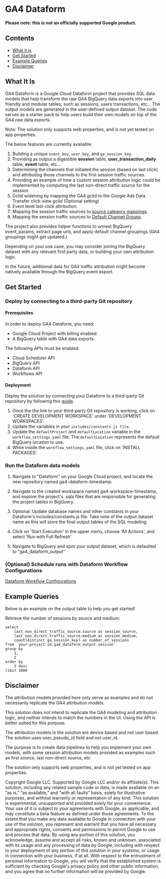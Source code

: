 
# GA4 Dataform

**Please note: this is not an officially supported Google product.**

## Contents
- [What it is](#what-it-is)
- [Get Started](#get-started)
- [Example Queries](#example-queries)
- [Disclaimer](#disclaimer)

## What It Is

GA4 Dataform is a Google Cloud Dataform project that provides SQL data models that help transform the raw GA4 BigQuery data exports into user friendly and modular tables, such as sessions, users transactions, etc... The output models are generated in the user-defined output dataset. The code serves as a starter pack to help users build their own models on top of the GA4 raw data exports. 

Note: The solution only supports web properties, and is not yet tested on app properties.

The below features are currently available:

1. Building a unique `event_key`, `user_key`, and `ga_session_key`.
2. Providing as output a digestible **session** table, **user_transaction_daily** table, **event** table, etc...
3. Determining the channels that initiated the session (based on last click) and attributing those channels to the first session traffic sources.
4. Providing an example of how a custom session attribution logic could be implemented by computing the last non-direct traffic source for the session.
5. Gclid widening by mapping the GA4 gclid to the Google Ads Data Transfer click-view gclid (Optional setting)
6. Event level last-click attribution.
7. Mapping the session traffic sources to [source category mappings](https://support.google.com/analytics/answer/9756891?hl=en#list).
8. Mapping the session traffic sources to [Default Channel Groups](https://support.google.com/analytics/answer/9756891?hl=en).

The project also provides helper functions to unnest BigQuery event_params, extract page urls, and apply default channel groupings (GA4 groupings might get updated.)

Depending on your use case, you may consider joining the BigQuery dataset with any relevant first party data, or building your own attribution logic. 

In the future, additional data for GA4 traffic attribution might become natively available through the BigQuery event export.

## Get Started

### Deploy by connecting to a third-party Git repository

#### Prerequisites

In order to deploy GA4 Dataform, you need:
- Google Cloud Project with billing enabled.
- A BigQuery table with GA4 data exports.

The following APIs must be enabled.

- Cloud Scheduler API
- BigQuery API
- Dataform API
- Workflows API

#### Deployment

Deploy the solution by connecting your Dataform to a third-party Git repository by following this [guide](https://cloud.google.com/dataform/docs/connect-repository).

1. Once the the link to your third-party Git repository is working, click on 'CREATE DEVELOPMENT WORKSPACE' under 'DEVELOPMENT WORKSPACES'.
2. Update the variables in your `includes/constants.js file`.
3. Update the `defaultProject` and `defaultLocation` variable in the `workflow_settings.yaml` file. The `defaultLocation` represents the default BigQuery location to use.
4. While inside the `workflow_settings.yaml` file, click on 'INSTALL PACKAGES'.

### Run the Dataform data models

1. Navigate to "Dataform" on your Google Cloud project, and locate the new repository named ga4-dataform-timestamp. 

2. Navigate to the created workspace named ga4-workspace-timestamp, and explore
the project's .sqlx files that are responsible for generating the project tables in BigQuery.

3. Optional: Update database names and other constants in your Dataform's includes/constants.js file. Take note
of the output dataset name as this will store the final output tables of the SQL modeling.

4. Click on 'Start Execution' in the upper menu, choose 'All Actions', and select 'Run with Full Refresh'

5. Navigate to BigQuery and spot your output dataset, which is defaulted to "ga4_dataform_output"

### (Optional) Schedule runs with Dataform Workflow Configurations
[Dataform Workflow Configurations](https://cloud.google.com/dataform/docs/workflow-configurations)

## Example Queries

Below is an example on the output table to help you get started!

Retrieve the number of sessions by source and medium:
>
    select
        last_non_direct_traffic_source.source as session_source,
        last_non_direct_traffic_source.medium as session_medium,
        count(distinct ga_session_key) as number_of_sessions
    from `your-project-id.ga4_dataform_output.session`
    group by
        1,
        2
    order by
        3 desc
    limit 1000

## Disclaimer

The attribution models provided here only serve as examples and do not necessarily replicate the GA4 attribution models.

This solution does not intend to replicate the GA4 modeling and attribution logic, and neither intends to match the numbers in the UI. Using the API is better suited for this purpose.

The attribution models in the solution are device based and not user based. The solution uses user_pseudo_id field and not user_id.

The purpose is to create data pipelines to help you implement your own models, with some session attribution models provided as examples such as first source, last non-direct source, etc

The solution only supports web properties, and is not yet tested on app properties.

Copyright Google LLC. Supported by Google LLC and/or its affiliate(s). This solution, including any related sample code or data, is made available on an “as is,” “as available,” and “with all faults” basis, solely for illustrative purposes, and without warranty or representation of any kind. This solution is experimental, unsupported and provided solely for your convenience. Your use of it is subject to your agreements with Google, as applicable, and may constitute a beta feature as defined under those agreements.  To the extent that you make any data available to Google in connection with your use of the solution, you represent and warrant that you have all necessary and appropriate rights, consents and permissions to permit Google to use and process that data.  By using any portion of this solution, you acknowledge, assume and accept all risks, known and unknown, associated with its usage and any processing of data by Google, including with respect to your deployment of any portion of this solution in your systems, or usage in connection with your business, if at all. With respect to the entrustment of personal information to Google, you will verify that the established system is sufficient by checking Google's privacy policy and other public information, and you agree that no further information will be provided by Google.